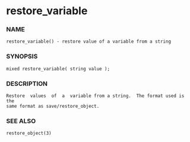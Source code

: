 # restore_variable

### NAME

    restore_variable() - restore value of a variable from a string

### SYNOPSIS

    mixed restore_variable( string value );

### DESCRIPTION

    Restore  values  of  a  variable from a string.  The format used is the
    same format as save/restore_object.

### SEE ALSO

    restore_object(3)

